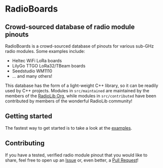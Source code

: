 # RadioBoards

## Crowd-sourced database of radio module pinouts

RadioBoards is a crowd-sourced database of pinouts for various sub-GHz radio modules. Some examples include:
* Heltec WiFi LoRa boards
* LilyGo TTGO LoRa32/TBeam boards
* Seedstudio WM1110
* ... and many others!

This database has the form of a light-weight C++ library, so it can be readily used by C++ projects.
Modules in `src/maintained` are maintained by the members of the [RadioLib Org](https://github.com/radiolib-org), while modules in `src/contributed` have been contributed by members of the wonderful RadioLib community!

## Getting started

The fastest way to get started is to take a look at the [examples](https://github.com/radiolib-org/RadioBoards/tree/main/examples).

## Contributing

If you have a tested, verified radio module pinout that you would like to share, feel free to open up an [Issue](https://github.com/radiolib-org/RadioBoards/issues) or, even better, a [Pull Request](https://github.com/radiolib-org/RadioBoards/pulls)!
